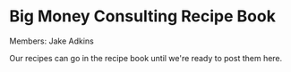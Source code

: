 # Big Money Consulting Recipe Book

Members:
Jake Adkins

Our recipes can go in the recipe book until we're ready to post them here.
